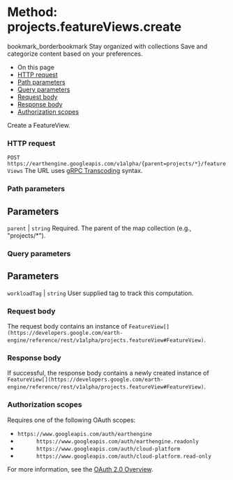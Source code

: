  
#  Method: projects.featureViews.create
bookmark_borderbookmark Stay organized with collections  Save and categorize content based on your preferences. 
  * On this page
  * [HTTP request](https://developers.google.com/earth-engine/reference/rest/v1alpha/projects.featureViews/create#http-request)
  * [Path parameters](https://developers.google.com/earth-engine/reference/rest/v1alpha/projects.featureViews/create#path-parameters)
  * [Query parameters](https://developers.google.com/earth-engine/reference/rest/v1alpha/projects.featureViews/create#query-parameters)
  * [Request body](https://developers.google.com/earth-engine/reference/rest/v1alpha/projects.featureViews/create#request-body)
  * [Response body](https://developers.google.com/earth-engine/reference/rest/v1alpha/projects.featureViews/create#response-body)
  * [Authorization scopes](https://developers.google.com/earth-engine/reference/rest/v1alpha/projects.featureViews/create#authorization-scopes)


Create a FeatureView.
### HTTP request
`POST https://earthengine.googleapis.com/v1alpha/{parent=projects/*}/featureViews`
The URL uses [gRPC Transcoding](https://google.aip.dev/127) syntax.
### Path parameters
Parameters  
---  
`parent` |  `string` Required. The parent of the map collection (e.g., "projects/*").  
### Query parameters
Parameters  
---  
`workloadTag` |  `string` User supplied tag to track this computation.  
### Request body
The request body contains an instance of `FeatureView[](https://developers.google.com/earth-engine/reference/rest/v1alpha/projects.featureView#FeatureView)`.
### Response body
If successful, the response body contains a newly created instance of `FeatureView[](https://developers.google.com/earth-engine/reference/rest/v1alpha/projects.featureView#FeatureView)`.
### Authorization scopes
Requires one of the following OAuth scopes:
  * `https://www.googleapis.com/auth/earthengine`
  * `      https://www.googleapis.com/auth/earthengine.readonly`
  * `      https://www.googleapis.com/auth/cloud-platform`
  * `      https://www.googleapis.com/auth/cloud-platform.read-only`


For more information, see the [OAuth 2.0 Overview](https://developers.google.com/identity/protocols/OAuth2).

